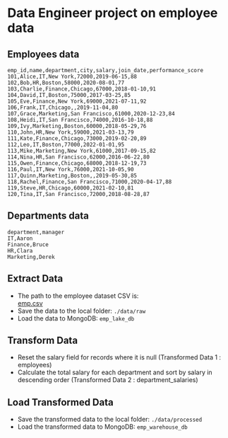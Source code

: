 # Data Engineer project on employee data
## Employees data
```Employees.csv 
emp_id,name,department,city,salary,join_date,performance_score
101,Alice,IT,New York,72000,2019-06-15,88
102,Bob,HR,Boston,58000,2020-08-01,77
103,Charlie,Finance,Chicago,67000,2018-01-10,91
104,David,IT,Boston,75000,2017-03-25,85
105,Eve,Finance,New York,69000,2021-07-11,92
106,Frank,IT,Chicago,,2019-11-04,80
107,Grace,Marketing,San Francisco,61000,2020-12-23,84
108,Heidi,IT,San Francisco,74000,2016-10-18,88
109,Ivy,Marketing,Boston,60000,2018-05-29,76
110,John,HR,New York,59000,2021-03-13,79
111,Kate,Finance,Chicago,73000,2019-02-20,89
112,Leo,IT,Boston,77000,2022-01-01,95
113,Mike,Marketing,New York,61000,2017-09-15,82
114,Nina,HR,San Francisco,62000,2016-06-22,80
115,Owen,Finance,Chicago,68000,2018-12-19,73
116,Paul,IT,New York,76000,2021-10-05,90
117,Quinn,Marketing,Boston,,2019-05-30,85
118,Rachel,Finance,San Francisco,71000,2020-04-17,88
119,Steve,HR,Chicago,60000,2021-02-10,81
120,Tina,IT,San Francisco,72000,2018-08-28,87
```
## Departments data 
```Departments.csv
department,manager
IT,Aaron
Finance,Bruce
HR,Clara
Marketing,Derek 
```

## Extract Data
- The path to the employee dataset CSV is:  
  [emp.csv](https://github.com/gmaheswaranmca/atme2507/blob/main/Day08/de/qn01/emp.csv)
- Save the data to the local folder: `./data/raw`
- Load the data to MongoDB: `emp_lake_db`

## Transform Data
- Reset the salary field for records where it is null (Transformed Data 1 : employees)
- Calculate the total salary for each department and sort by salary in descending order (Transformed Data 2 : department_salaries)

## Load Transformed Data
- Save the transformed data to the local folder: `./data/processed`
- Load the transformed data to MongoDB: `emp_warehouse_db`